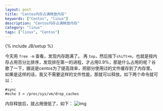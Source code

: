 ```yaml
---
layout: post
title: "Centos内存占满释放内存"
keywords: ["Centos", "linux"]
description: "Centos内存占满释放内存"
category: "linux"
tags: ["linux", "Centos"]
---
```

{% include JB/setup %}

今天用 `free -m` 查看，发现内存跑满了。
再 `top`，然后按下`shift+m`，也就是按内存占用百分比排序，发现排在第一的进程，才占用0.9%，那是什么占用的呢？谷歌了一下，据说是centos为了提高效率，把部分使用过的文件缓存到了内存里。如果是这样的话，我又不需要这样的文件性能，那就可以释放。如下两个命令就可以：

```
#sync
#echo 3 > /proc/sys/vm/drop_caches
```

内存释放后，就占用很低了，如下：
![img](https://img.alicdn.com/imgextra/i4/1819728314/TB2XJ_XeYJmpuFjSZFwXXaE4VXa_!!1819728314.jpg)